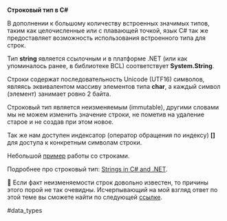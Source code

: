 **Строковый тип в C#**

В дополнении к большому количеству встроенных значимых типов, таким как целочисленные или с плавающей точкой, язык C# так же предоставляет возможность использования встроенного типа для строк. 

Тип **string** является ссылочным и в платформе .NET (или как упоминалось ранее, в библиотеке BCL) соответствует **System.String**.

Строки содержат последовательность Unicode (UTF16) символов, являясь эквивалентом массиву элементов типа **char**, а каждый символ (элемент) занимает ровно 2 байта.

Строковый тип является неизменяемым (immutable), другими словами мы не можем изменить значение строки, не пометив на удаление старое и не создав при этом новое.

Так же нам доступен индексатор (оператор обращения по индексу) **[]** для доступа к конкретным символам строки.

Небольшой [пример](https://telegra.ph/Usage-of-string-type-in-C-09-23) работы со строками.

Подробнее про строковый тип: [Strings in C# and .NET](http://csharpindepth.com/Articles/General/Strings.aspx).

💬 Если факт неизменяемости строк довольно известен, то причины этого порой не так очевидны. Исчерпывающий на мой взгляд ответ по этой теме вы сможете найти по следующей [ссылке](https://stackoverflow.com/a/3428743/2524304).

#data_types
